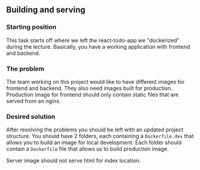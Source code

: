 ## Building and serving
### Starting position
This task starts off where we left the react-todo-app we "dockerized" during the lecture.
Basically, you have a working application with frontend and backend.

### The problem
The team working on this project would like to have different images for frontend and backend.
They also need images built for production. Production image for frontend should only contain static files
that are served from an nginx.

### Desired solution
After resolving the problems you should be left with an updated project structure.
You should have 2 folders, each containing a `Dockerfile.dev` that allows you to build an image for local development.
Each folder should contain a `Dockerfile` file that allows us to build
production image.

Server image should not serve html for index location.
